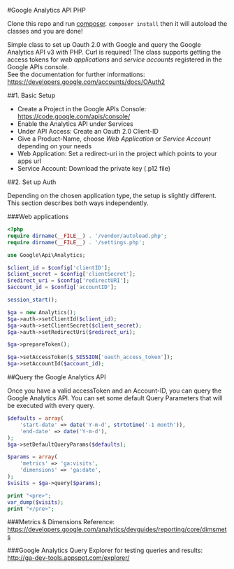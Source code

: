 #Google Analytics API PHP

Clone this repo and run [composer](http://getcomposer.com). `composer install` then it will autoload the classes and you are done!

Simple class to set up Oauth 2.0 with Google and query the Google Analytics API v3 with PHP. Curl is required!
The class supports getting the access tokens for *web applications* and *service accounts* registered in the Google APIs console.   
See the documentation for further informations: https://developers.google.com/accounts/docs/OAuth2

##1. Basic Setup

* Create a Project in the Google APIs Console: https://code.google.com/apis/console/
* Enable the Analytics API under Services
* Under API Access: Create an Oauth 2.0 Client-ID
* Give a Product-Name, choose *Web Application* or *Service Account* depending on your needs
* Web Application: Set a redirect-uri in the project which points to your apps url
* Service Account: Download the private key (.p12 file)

##2. Set up Auth

Depending on the chosen application type, the setup is slightly different. This section describes both ways independently.

###Web applications

```php
<?php
require dirname(__FILE__) . '/vendor/autoload.php';
require dirname(__FILE__) . '/settings.php';

use Google\Api\Analytics;

$client_id = $config['clientID'];
$client_secret = $config['clientSecret'];
$redirect_uri = $config['redirectURI'];
$account_id = $config['accountID'];

session_start();

$ga = new Analytics();
$ga->auth->setClientId($client_id);
$ga->auth->setClientSecret($client_secret);
$ga->auth->setRedirectUri($redirect_uri);

$ga->prepareToken();

$ga->setAccessToken($_SESSION['oauth_access_token']);
$ga->setAccountId($account_id);
```

##Query the Google Analytics API

Once you have a valid accessToken and an Account-ID, you can query the Google Analytics API.
You can set some default Query Parameters that will be executed with every query.

```php
$defaults = array(
    'start-date' => date('Y-m-d', strtotime('-1 month')),
    'end-date' => date('Y-m-d'),
);
$ga->setDefaultQueryParams($defaults);

$params = array(
    'metrics' => 'ga:visits',
    'dimensions' => 'ga:date',
);
$visits = $ga->query($params);

print "<pre>";
var_dump($visits);
print "</pre>";
```
###Metrics & Dimensions Reference:
https://developers.google.com/analytics/devguides/reporting/core/dimsmets

###Google Analytics Query Explorer for testing queries and results:
http://ga-dev-tools.appspot.com/explorer/
